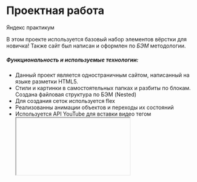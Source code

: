 # Проектная работа 
Яндекс практикум

В этом проекте используется базовый набор элементов вёрстки для новичка! Также сайт был написан и оформлен по _БЭМ_ методологии.

##### Функциональность и используемые технологии:

* Данный проект является одностраничным сайтом, написанный на языке разметки HTML5.
* Стили и картинки в самостоятельных папках и разбиты по блокам. Создана файловая структура по БЭМ (Nested)
* Для создания сеток используется flex
* Реализованны анимации объектов и переходы их состояний
* Используется API YouTube для вставки видео тегом <iframe>
